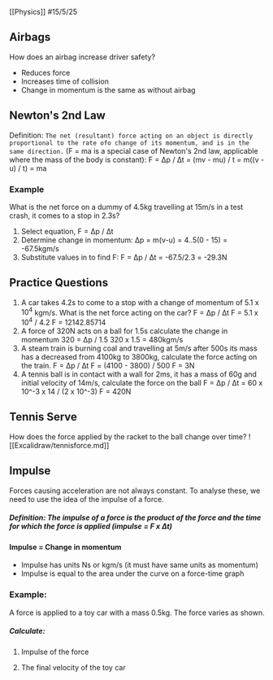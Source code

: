 [[Physics]]
#15/5/25 
## Airbags
How does an airbag increase driver safety?
- Reduces force
- Increases time of collision
- Change in momentum is the same as without airbag
## Newton's 2nd Law
Definition: `The net (resultant) force acting on an object is directly proportional to the rate ofo change of its momentum, and is in the same direction.`
(F = ma is a special case of Newton's 2nd law, applicable where the mass of the body is constant):
F = ∆p / ∆t = (mv - mu) / t = m((v - u) / t) = ma
### Example
What is the net force on a dummy of 4.5kg travelling at 15m/s in a test crash, it comes to a stop in 2.3s?
1) Select equation, F = ∆p / ∆t
2) Determine change in momentum: ∆p = m(v-u) = 4..5(0 - 15) = -67.5kgm/s
3) Substitute values in to find F: F = ∆p / ∆t = -67.5/2.3 = -29.3N
## Practice Questions
1) A car takes 4.2s to come to a stop with a change of momentum of $5.1$ x $10^4$ kgm/s. What is the net force acting on the car?
	F = ∆p / ∆t
	F = $5.1$ x $10^4$ / 4.2
	F = 12142.85714
2) A force of 320N acts on a ball for 1.5s calculate the change in momentum
	320 = ∆p / 1.5
	320 x 1.5 = 480kgm/s
3) A steam train is burning coal and travelling at 5m/s after 500s its mass has a decreased from 4100kg to 3800kg, calculate the force acting on the train.
	F = ∆p / ∆t
	F = (4100 - 3800) / 500
	F = 3N
4) A tennis ball is in contact with a wall for 2ms, it has a mass of 60g and initial velocity of 14m/s, calculate the force on the ball
	F = ∆p / ∆t = 60 x 10^-3 x 14 / (2 x 10^-3)
	F = 420N
## Tennis Serve
How does the force applied by the racket to the ball change over time?
![[Excalidraw/tennisforce.md]]
## Impulse
Forces causing acceleration are not always constant. To analyse these, we need to use the idea of the impulse of a force.
##### Definition: The impulse of a force is the product of the force and the time for which the force is applied (impulse = F x ∆t)
#### Impulse = Change in momentum
- Impulse has units Ns or kgm/s (it must have same units as momentum)
- Impulse is equal to the area under the curve on a force-time graph
### Example:
A force is applied to a toy car with a mass 0.5kg. The force varies as shown.
##### Calculate:
1) Impulse of the force
	
2) The final velocity of the toy car